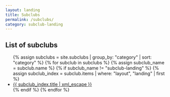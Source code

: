 ```yaml
---
layout: landing
title: Subclubs
permalink: /subclubs/
category: subclub-landing
---
```


## List of subclubs

<ul>
  {% assign subclubs = site.subclubs | group_by: "category" | sort: "category" %}
  {% for subclub in subclubs %}
    {% assign subclub_name = subclub.name %}
    {% if subclub_name != "subclub-landing" %}
      {% assign subclub_index = subclub.items | where: "layout", "landing" | first %}
  <li><a href="{{ site.baseurl }}/{{ subclub_name | uri_escape }}/">{{ subclub_index.title | xml_escape }}</a></li>
    {% endif %}
  {% endfor %}
</ul>

